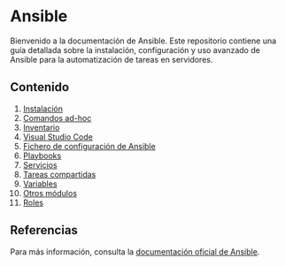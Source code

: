 # Ansible

Bienvenido a la documentación de Ansible. Este repositorio contiene una guía detallada sobre la instalación, configuración y uso avanzado de Ansible para la automatización de tareas en servidores.

## Contenido


1. [Instalación](./instalacion.md)
2. [Comandos ad-hoc](./comandos_ad_hoc.md)
3. [Inventario](./inventario.md)
4. [Visual Studio Code](./vscode.md)
5. [Fichero de configuración de Ansible](./configuracion.md)
6. [Playbooks](./playbooks.md)
7. [Servicios](./servicios.md)
8. [Tareas compartidas](./tareas_compartidas.md)
9. [Variables](./variables.md)
10. [Otros módulos](./otros_modulos.md)
11. [Roles](./roles.md)

## Referencias

Para más información, consulta la [documentación oficial de Ansible](https://docs.ansible.com).
